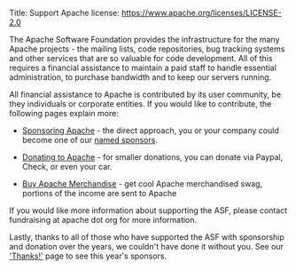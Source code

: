 Title: Support Apache
license: https://www.apache.org/licenses/LICENSE-2.0

The Apache Software Foundation provides the infrastructure for the many
Apache projects - the mailing lists, code repositories, bug tracking
systems and other services that are so valuable for code development. All
of this requires a financial assistance to maintain a paid staff to handle
essential administration, to purchase bandwidth and to keep our servers
running.

All financial assistance to Apache is contributed by its user community, be
they individuals or corporate entities. If you would like to contribute,
the following pages explain more:

-  [Sponsoring Apache](sponsorship.html) - the direct approach, you or your
company could become one of our [named sponsors](thanks.html).

-  [Donating to Apache](contributing.html) - for smaller donations, you can
donate via Paypal, Check, or even your car.

-  [Buy Apache Merchandise](buy_stuff.html) - get cool Apache merchandised
swag, portions of the income are sent to Apache

If you would like more information about supporting the ASF, please contact
fundraising at apache dot org for more information.

Lastly, thanks to all of those who have supported the ASF with sponsorship
and donation over the years, we couldn't have done it without you. See our
['Thanks!'](thanks.html) page to see this year's sponsors.

